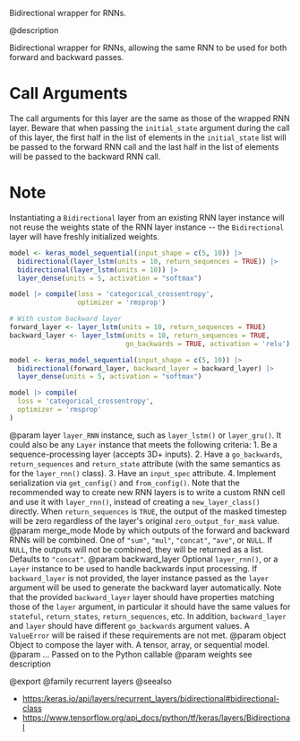 Bidirectional wrapper for RNNs.

@description

Bidirectional wrapper for RNNs, allowing the same RNN to be used for both
forward and backward passes.

# Call Arguments
The call arguments for this layer are the same as those of the
wrapped RNN layer. Beware that when passing the `initial_state`
argument during the call of this layer, the first half in the
list of elements in the `initial_state` list will be passed to
the forward RNN call and the last half in the list of elements
will be passed to the backward RNN call.

# Note
Instantiating a `Bidirectional` layer from an existing RNN layer
instance will not reuse the weights state of the RNN layer instance -- the
`Bidirectional` layer will have freshly initialized weights.


```r
model <- keras_model_sequential(input_shape = c(5, 10)) |>
  bidirectional(layer_lstm(units = 10, return_sequences = TRUE)) |>
  bidirectional(layer_lstm(units = 10)) |>
  layer_dense(units = 5, activation = "softmax")

model |> compile(loss = 'categorical_crossentropy',
                 optimizer = 'rmsprop')

# With custom backward layer
forward_layer <- layer_lstm(units = 10, return_sequences = TRUE)
backward_layer <- layer_lstm(units = 10, return_sequences = TRUE,
                             go_backwards = TRUE, activation = 'relu')

model <- keras_model_sequential(input_shape = c(5, 10)) |>
  bidirectional(forward_layer, backward_layer = backward_layer) |>
  layer_dense(units = 5, activation = "softmax")

model |> compile(
  loss = 'categorical_crossentropy',
  optimizer = 'rmsprop'
)
```

@param layer `layer_RNN` instance, such as
    `layer_lstm()` or `layer_gru()`.
    It could also be any `Layer` instance
    that meets the following criteria:
    1. Be a sequence-processing layer (accepts 3D+ inputs).
    2. Have a `go_backwards`, `return_sequences` and `return_state`
    attribute (with the same semantics as for the `layer_rnn()` class).
    3. Have an `input_spec` attribute.
    4. Implement serialization via `get_config()` and `from_config()`.
    Note that the recommended way to create new RNN layers is to write a
    custom RNN cell and use it with `layer_rnn()`, instead of
    creating a `new_layer_class()` directly.
    When `return_sequences` is `TRUE`, the output of the masked
    timestep will be zero regardless of the layer's original
    `zero_output_for_mask` value.
@param merge_mode Mode by which outputs of the forward and backward RNNs
    will be combined. One of `"sum"`, `"mul"`, `"concat"`, `"ave"`, or `NULL`.
    If `NULL`, the outputs will not be combined,
    they will be returned as a list. Defaults to `"concat"`.
@param backward_layer Optional `layer_rnn()`,
    or a `Layer` instance to be used to handle
    backwards input processing.
    If `backward_layer` is not provided, the layer instance passed
    as the `layer` argument will be used to generate the backward layer
    automatically.
    Note that the provided `backward_layer` layer should have properties
    matching those of the `layer` argument, in particular
    it should have the same values for `stateful`, `return_states`,
    `return_sequences`, etc. In addition, `backward_layer`
    and `layer` should have different `go_backwards` argument values.
    A `ValueError` will be raised if these requirements are not met.
@param object Object to compose the layer with. A tensor, array, or sequential model.
@param ... Passed on to the Python callable
@param weights see description

@export
@family recurrent layers
@seealso
+ <https:/keras.io/api/layers/recurrent_layers/bidirectional#bidirectional-class>
+ <https://www.tensorflow.org/api_docs/python/tf/keras/layers/Bidirectional>
